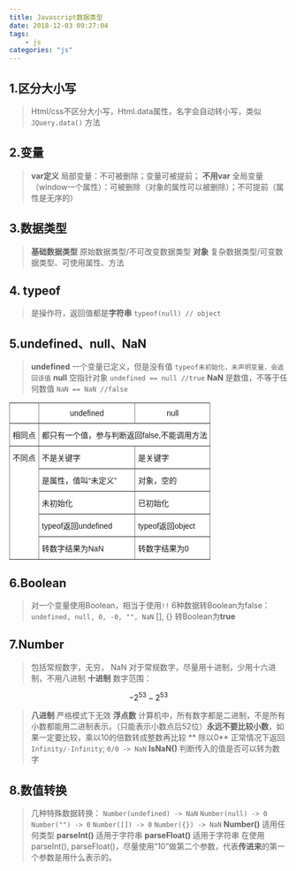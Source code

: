 ```yaml
---
title: Javascript数据类型
date: 2018-12-03 09:27:04
tags:
	- js
categories: "js"
---
```


## 1.区分大小写
>Html/css不区分大小写，Html.data属性，名字会自动转小写，类似 `JQuery.data()` 方法
## 2.变量
>**var定义** 局部变量：不可被删除；变量可被提前；
**不用var** 全局变量（window一个属性）：可被删除（对象的属性可以被删除）；不可提前（属性是无序的）
## 3.数据类型
>**基础数据类型** 原始数据类型/不可改变数据类型
>**对象** 复杂数据类型/可变数据类型、可使用属性、方法
## 4. typeof
> 是操作符，返回值都是**字符串**
> `typeof(null) // object`
## 5.undefined、null、NaN
> **undefined** 一个变量已定义，但是没有值 `typeof未初始化，未声明变量，会返回该值`
> **null** 空指针对象 `undefined == null //true`
> **NaN** 是数值，不等于任何数值 `NaN == NaN //false`
>
<style type="text/css">
.tg {border-collapse:collapse;border-spacing:0;}
.tg td{font-family:Arial, sans-serif;font-size:14px;padding:10px 5px;border-style:solid;border-width:1px;overflow:hidden;word-break:normal;border-color:black;}
.tg th{font-family:Arial, sans-serif;font-size:14px;font-weight:normal;padding:10px 5px;border-style:solid;border-width:1px;overflow:hidden;word-break:normal;border-color:black;}
.tg .tg-c6of{background-color:#ffffff;border-color:inherit;text-align:left;vertical-align:top}
.tg .tg-3xi5{background-color:#ffffff;border-color:inherit;text-align:center;vertical-align:top}
</style>
<table class="tg">
<tr>
<th class="tg-c6of"></th>
<th class="tg-3xi5">undefined</th>
<th class="tg-3xi5">null</th>
</tr>
<tr>
<td class="tg-c6of">相同点</td>
<td class="tg-c6of" colspan="2">都只有一个值，参与判断返回false,不能调用方法</td>
</tr>
<tr> <td class="tg-3xi5" rowspan="5">不同点</td>
<td class="tg-c6of">不是关键字</td>
<td class="tg-c6of">是关键字</td>
</tr>
<tr>
<td class="tg-c6of">是属性，值叫“未定义”</td>
<td class="tg-c6of">对象，空的</td>
</tr>
<tr>
<td class="tg-c6of">未初始化</td>
<td class="tg-c6of">已初始化</td>
</tr>
<tr>
<td class="tg-c6of">typeof返回undefined</td>
<td class="tg-c6of">typeof返回object</td>
</tr>
<tr>
<td class="tg-c6of">转数字结果为NaN</td>
<td class="tg-c6of">转数字结果为0</td>
</tr>
</table>

## 6.Boolean
>对一个变量使用Boolean，相当于使用`!!`
6种数据转Boolean为false：`undefined, null, 0, -0, "", NaN`
>[], {} 转Boolean为**true**
## 7.Number
>包括常规数字，无穷， NaN
>对于常规数字，尽量用十进制，少用十六进制，不用八进制
>**十进制** 数字范围：
```math
-2^{53} - 2^{53}
```
>**八进制** 严格模式下无效
>**浮点数** 计算机中，所有数字都是二进制，不是所有小数都能用二进制表示。（只能表示小数点后52位）**永远不要比较小数**，如果一定要比较，乘以10的倍数转成整数再比较
>** 除以0** 正常情况下返回`Infinity/-Infinity`; `0/0 -> NaN`
>**IsNaN()** 判断传入的值是否可以转为数字
## 8.数值转换
>几种特殊数据转换：
>`Number(undefined) -> NaN`
>`Number(null) -> 0`
>`Number("") -> 0`
>`Number([]) -> 0`
>`Number({}) -> NaN`
>**Number()** 适用任何类型
>**parseInt()** 适用于字符串
>**parseFloat()** 适用于字符串
>在使用parseInt(), parseFloat()，尽量使用“10”做第二个参数，代表**传进来**的第一个参数是用什么表示的。